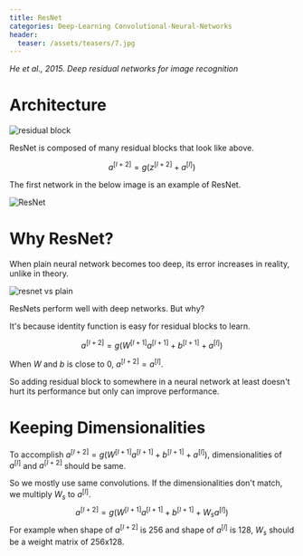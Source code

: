 ```yaml
---
title: ResNet
categories: Deep-Learning Convolutional-Neural-Networks
header:
  teaser: /assets/teasers/7.jpg
---
```


*He et al., 2015. Deep residual networks for image recognition*

# Architecture

![residual block](https://lh3.googleusercontent.com/gEhIHAGBWEVK_WJ2xdDItxUzKlZhJLHHUnwMgc5EyBG8N3GKG_ZiIN7ZzciMp6xxFdL1KKbYPvn4uUizuL7hNU4SJk-dzVJBAGgSAfPvaVfGrmovuXMn_FhJL1vGrJf25vBlZRbkWg=w2400)

ResNet is composed of many residual blocks that look like above.

$$
a^{[l+2]} = g(z^{[l+2]} + a^{[l]})
$$

The first network in the below image is an example of ResNet.

![ResNet](https://lh3.googleusercontent.com/kyy5XksBNE6okiU9Wk4UcBHBcRAkIBc3lObWMxUmTxNYk6oecO2fUL9TYpU6tk-1n5H12AWCwn2FTxq10oJbI0wg0gmDoBLJ9PnT9P23FJ7SLBPnJy__P7XM5ECz2Zz7D1vOUY3E_g=w2400)

# Why ResNet?

When plain neural network becomes too deep, its error increases in reality, unlike in theory.

![resnet vs plain](https://lh3.googleusercontent.com/sDJ9qJPeMMcIcX7GR--10_0MwyDOyjIlXq50AGj67VezMJQ2-3TeN7fhy3GVbh-XCLgusuSh5-ge-mjEKSK8luTq8qwr7YFi-Ru5ea0lWxt_nJUsD4ViTJYTMzDm4_1agZlvFejC8Q=w2400)

ResNets perform well with deep networks. But why?

It's because identity function is easy for residual blocks to learn.

$$
a^{[l+2]} = g(W^{[l+1]}a^{[l+1]} + b^{[l+1]} + a^{[l]})
$$

When $W$ and $b$ is close to 0, $a^{[l+2]}=a^{[l]}$.

So adding residual block to somewhere in a neural network at least doesn't hurt its performance but only can improve performance.

# Keeping Dimensionalities

To accomplish $a^{[l+2]} = g(W^{[l+1]}a^{[l+1]} + b^{[l+1]} + a^{[l]})$, dimensionalities of $a^{[l]}$ and $a^{[l+2]}$ should be same.

So we mostly use same convolutions. If the dimensionalities don't match, we multiply $W_s$ to $a^{[l]}$.
$$
a^{[l+2]} = g(W^{[l+1]}a^{[l+1]} + b^{[l+1]} + W_sa^{[l]})
$$
For example when shape of $a^{[l+2]}$ is 256 and shape of $a^{[l]}$ is 128, $W_s$ should be a weight matrix of 256x128.
